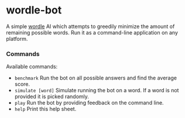 # wordle-bot

A simple [wordle](https://www.powerlanguage.co.uk/wordle/) AI which attempts to greedily minimize the amount of remaining possible words. Run it as a command-line application on any platform.

### Commands
Available commands:
* `benchmark`         Run the bot on all possible answers and find the average score.
* `simulate [word]`   Simulate running the bot on a word. If a word is not provided it is picked randomly.
* `play`              Run the bot by providing feedback on the command line.
* `help`              Print this help sheet.
